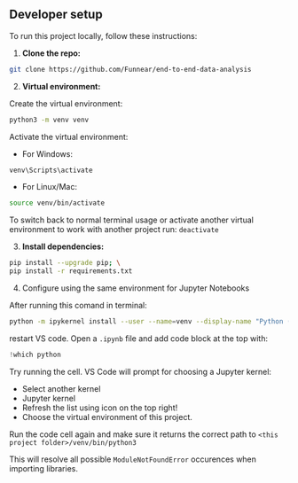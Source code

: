 ## Developer setup

To run this project locally, follow these instructions:

1. **Clone the repo:**

```bash
git clone https://github.com/Funnear/end-to-end-data-analysis
```

2. **Virtual environment:**

Create the virtual environment: 
```bash
python3 -m venv venv
```

Activate the virtual environment:

- For Windows: 
```bash
venv\Scripts\activate
```

- For Linux/Mac: 
```bash
source venv/bin/activate
```

To switch back to normal terminal usage or activate another virtual environment to work with another project run:
```deactivate```

3. **Install dependencies:**

```bash
pip install --upgrade pip; \
pip install -r requirements.txt
```

4. Configure using the same environment for Jupyter Notebooks

After running this comand in terminal:
```bash
python -m ipykernel install --user --name=venv --display-name "Python (venv)"
```
restart VS code.
Open a `.ipynb` file and add code block at the top with:
```python
!which python
```
Try running the cell. VS Code will prompt for choosing a Jupyter kernel:
- Select another kernel
- Jupyter kernel
- Refresh the list using icon on the top right!
- Choose the virtual environment of this project.

Run the code cell again and make sure it returns the correct path to `<this project folder>/venv/bin/python3`

This will resolve all possible `ModuleNotFoundError` occurences when importing libraries.

